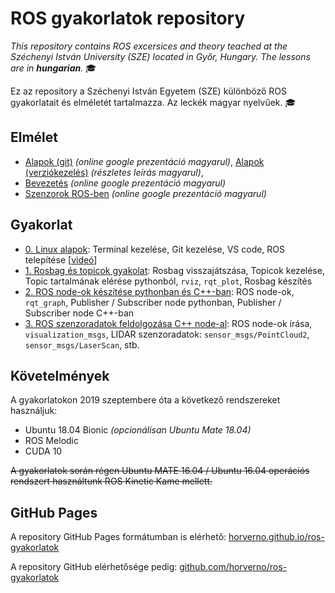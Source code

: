 # ROS gyakorlatok repository

_This repository contains ROS excersices and theory teached at the Széchenyi István University (SZE) located in Győr, Hungary.
The lessons are in **hungarian**._ :mortar_board:

Ez az repository a Széchenyi István Egyetem (SZE) különböző ROS gyakorlatait és elméletét tartalmazza.
Az leckék magyar nyelvűek. :mortar_board:

## Elmélet

- [Alapok (git)](https://docs.google.com/presentation/d/e/2PACX-1vTOonWzKo2PeriFardAwNUnkui6aoQZ0PISZtTPSwuySbjWCSXxlYTdqGH9qqPii6WBGHk__wjbECvS/pub?start=false&loop=false&delayms=3000) _(online google prezentáció magyarul)_, [Alapok (verziókezelés)](https://drive.google.com/file/d/1W-k79H_ccaByDzJhiGij5x25in8Fiyso/view?usp=sharing) _(részletes leírás magyarul)_, 
- [Bevezetés](https://docs.google.com/presentation/d/e/2PACX-1vTl-60emc4HDBYLlGXbSuV7m7T3cbYpqxPU1MnaKxG9J-2XBD9-8eQyKNB0JffPFcOzRMbtXGASlm2x/pub?start=false&loop=false&delayms=3000) _(online google prezentáció magyarul)_
- [Szenzorok ROS-ben](https://docs.google.com/presentation/d/e/2PACX-1vQbXSe4cb-aYgWNNiUF1PHJBZrwl0keWantbFjTe94zm1A9cVGqmWKC4lHCSUr4y7vfq1PrJ2mP8XqP/pub?start=false&loop=false&delayms=3000) _(online google prezentáció magyarul)_


## Gyakorlat

- [0. Linux alapok](0-linux-alapok): Terminal kezelése, Git kezelése, VS code, ROS telepítése [[videó](https://www.youtube.com/watch?v=Hu7YseOh3qk)]
- [1. Rosbag és topicok gyakolat](1-rosbag-es-topicok): Rosbag visszajátszása, Topicok kezelése, Topic tartalmának elérése pythonból, `rviz`, `rqt_plot`, Rosbag készítés
- [2. ROS node-ok készítése pythonban és C++-ban](2-ros-node-tobb-nyelven): ROS node-ok, `rqt_graph`, Publisher / Subscriber node pythonban, Publisher / Subscriber node C++-ban
- [3. ROS szenzoradatok feldolgozása C++ node-al](3-ros-node-szenzoradatok): ROS node-ok írása, `visualization_msgs`, LIDAR szenzoradatok: `sensor_msgs/PointCloud2`, `sensor_msgs/LaserScan`, stb.

## Követelmények

A gyakorlatokon 2019 szeptembere óta a következő rendszereket használjuk:
- Ubuntu 18.04 Bionic *(opcionálisan Ubuntu Mate 18.04)*
- ROS Melodic
- CUDA 10

~~A gyakorlatok során régen Ubuntu MATE 16.04 / Ubuntu 16.04 operációs rendszert használtunk ROS Kinetic Kame mellett.~~

## GitHub Pages

A repository GitHub Pages formátumban is elérhető: 
[horverno.github.io/ros-gyakorlatok](https://horverno.github.io/ros-gyakorlatok/)

A repository GitHub elérhetősége pedig:
[github.com/horverno/ros-gyakorlatok](https://github.com/horverno/ros-gyakorlatok/)
